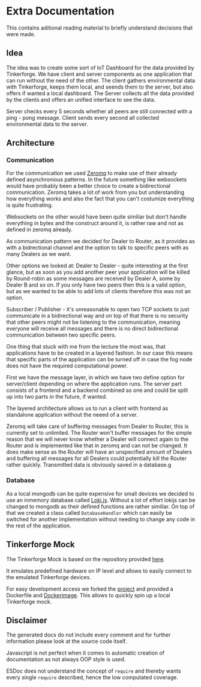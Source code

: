 # Extra Documentation
This contains aditional reading material to briefly understand decisions that were made.

## Idea
The idea was to create some sort of IoT Dashboard for the data provided by Tinkerforge.
We have client and server components as one application that can run without the need of the other.
The client gathers environmental data with Tinkerforge, keeps them local, and seends them to the server, but also offers if wanted a local dashboard.
The Server collects all the data provided by the clients and offers an unified interface to see the data.

Server checks every 5 seconds whether all peers are still connected with a ping - pong message.
Client sends every second all collected environmental data to the server.

## Architecture

### Communication
For the communication we used [Zeromq](zeromq.org) to make use of their already defined asynchronious patterns.
In the future something like websockets would have probably been a better choice to create a bidirectional communication.
Zeromq takes a lot of work from you but understanding how everything works and also the fact that you can't costumize everything is quite frustrating.

Websockets on the other would have been quite similiar but don't handle everything in bytes and the construct around it, is rather raw and not as defined in zeromq already.

As communication pattern we decided for Dealer to Router, as it provides as with a bidrectional channel and the option to talk to specific peers with as many Dealers as we want.

Other options we looked at:
Dealer to Dealer - quite interesting at the first glance, but as soon as you add another peer your application will be killed by Round-robin as some messages are received by Dealer A, some by Dealer B and so on. If you only have two peers then this is a valid option, but as we wanted to be able to add lots of clients therefore this was not an option.

Subscriber / Publisher - it's unreasonable to open two TCP sockets to just communicate in a bidirectional way and on top of that there is no security that other peers might not be listening to the communication, meaning everyone will receive all messages and there is no direct bidirectional communication between two specific peers.


One thing that stuck with me from the lecture the most was, that applications have to be created in a layered fashion.
In our case this means that specific parts of the application can be turned off in case the fog node does not have the required computational power.

First we have the message layer, in which we have two define option for server/client depending on where the application runs.
The server part consists of a frontend and a backend combined as one and could be split up into two parts in the future, if wanted.

The layered architecture allows us to run a client with frontend as standalone application without the neeed of a server.

Zeromq will take care of buffering messages from Dealer to Router, this is currently set to unlimited.
The Router won't buffer messages for the simple reason that we will never know whether a Dealer will connect again to the Router and is implemented like that in zeromq and can not be changed. It does make sense as the Router will have an unspecified amount of Dealers and buffering all messages for all Dealers could potentially kill the Router rather quickly.
Transmitted data is obviously saved in a database.g

### Database
As a local mongodb can be quite expensive for small devices we decided to use an inmemory database called [Loki.js](http://lokijs.org/). Without a lot of effort lokijs can be changed to mongodb as their defined functions are rather similiar.
On top of that we created a class called `DatabaseHandler` which can easily be switched for another implementation without needing to change any code in the rest of the application.

## Tinkerforge Mock
The Tinkerforge Mock is based on the repository provided [here](https://github.com/PlayWithIt/TFStubserver).

It emulates predefined hardware on IP level and allows to easily connect to the emulated Tinkerforge devices.

For easy development access we forked the [project](https://github.com/Langleu/TFStubserver) and provided a Dockerfile and [Dockerimage](https://cloud.docker.com/u/langleu/repository/docker/langleu/tfstubserver). This allows to quickly spin up a local Tinkerforge mock.

## Disclaimer
The generated docs do not include every comment and for further information please look at the source code itself.

Javascript is not perfect when it comes to automatic creation of documentation as not always OOP style is used.

ESDoc does not understand the concept of `require` and thereby wants every single `require` described, hence the low computated coverage.